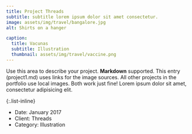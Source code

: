 ```yaml
---
title: Project Threads
subtitle: subtitle lorem ipsum dolor sit amet consectetur.
image: assets/img/travel/bangalore.jpg
alt: Shirts on a hanger

caption:
  title: Vacunas
  subtitle: Illustration
  thumbnail: assets/img/travel/vaccine.png
---
```


Use this area to describe your project. **Markdown** supported. This entry (project1.md) uses links for the image sources. All other projects in the portfolio use local images. Both work just fine! Lorem ipsum dolor sit amet, consectetur adipisicing elit.

{:.list-inline}

- Date: January 2017
- Client: Threads
- Category: Illustration
